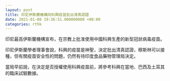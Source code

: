 ```yaml
---
layout: post
title: 印尼伊斯蘭機構向科興疫苗批出清真認證
date: 2021-01-08 19:36:51.000000000 +08:00
categories: rthk
---
```


印尼最高伊斯蘭機構宣布，在宗教上批准使用中國科興生產的新型冠狀病毒疫苗。

印尼伊斯蘭學者理事會說，科興的疫苗是神聖，決定批出清真認證，穆斯林可以接種，但有關疫苗安全性的問題，仍然有待印度食品藥物管理局決定。

當局早前說，在決定是否授權使用科興疫苗前，將參考科興在當地、巴西及土耳其的臨床試驗數據。
